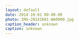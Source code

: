 ```yaml
---
layout: default
date: 2014-10-01 00-00-00
photo: IMG-20141001-WA0000.jpg
caption_header: unknown
caption: unknown
---
```


